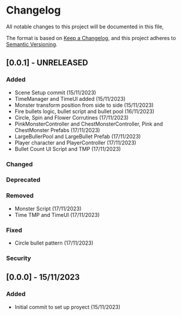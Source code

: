 # Changelog
All notable changes to this project will be documented in this file,

The format is based on [Keep a Changelog](https://keepachangelog.com/en/1.0.0/),
and this project adheres to [Semantic Versioning](https://semver.org/spec/v2.0.0.html).

## [0.0.1] - UNRELEASED

### Added
- Scene Setup commit (15/11/2023)
- TimeManager and TimeUI added (15/11/2023)
- Monster transform position from side to side (15/11/2023)
- Fire bullets logic, bullet script and bullet pool (16/11/2023)
- Circle, Spin and Flower Corrutines (17/11/2023)
- PinkMonsterController and ChestMonsterController, Pink and ChestMonster Prefabs (17/11/2023)
- LargeBullerPool and LargeBullet Prefab (17/11/2023)
- Player character and PlayerController (17/11/2023)
- Bullet Count UI Script and TMP (17/11/2023)

### Changed

### Deprecated

### Removed
- Monster Script (17/11/2023)
- Time TMP and TimeUI (17/11/2023)
### Fixed
- Circle bullet pattern (17/11/2023)
### Security

## [0.0.0] - 15/11/2023

### Added
- Initial commit to set up proyect (15/11/2023)
